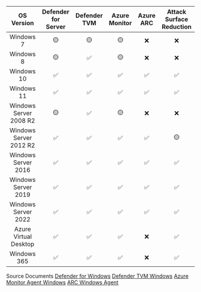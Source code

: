 

| OS Version                                    | Defender for Server | Defender TVM | Azure Monitor | Azure ARC | Attack Surface Reduction |
|:-----------------------------------------:|:-------------------:|:------------:|:-------------:|:---------:|:------------------------:|
| Windows 7                                  | 🟡                  | 🟡           | 🟡            | ❌        | ❌                      |
| Windows 8                                  | 🟡                  | ✅           | 🟡            | ❌        | ❌                      |
| Windows 10                                 | ✅                  | ✅           | ✅            | ✅        | ✅                      |
| Windows 11                                 | ✅                  | ✅           | ✅            | ✅        | ✅                      |
| Windows Server 2008 R2                    | 🟡                  | ✅           | 🟡            | ❌        | ❌                      |
| Windows Server 2012 R2                    | ✅                  | ✅           | ✅            | ✅        | 🟡                      |
| Windows Server 2016                       | ✅                  | ✅           | ✅            | ✅        | ✅                      |
| Windows Server 2019                       | ✅                  | ✅           | ✅            | ✅        | ✅                      |
| Windows Server 2022                       | ✅                  | ✅           | ✅            | ✅        | ✅                      |
| Azure Virtual Desktop                     | ✅                  | ✅           | ✅            | ❌        | ✅                      |
| Windows 365                               | ✅                  | ✅           | ✅            | ❌        | ✅                      |


Source Documents
[Defender for Windows](https://learn.microsoft.com/en-us/defender-endpoint/minimum-requirements#supported-windows-versions)
[Defender TVM Windows](https://learn.microsoft.com/en-us/defender-vulnerability-management/tvm-supported-os#capabilities-per-supported-operating-systems-os-and-platforms)
[Azure Monitor Agent Windows](https://learn.microsoft.com/en-us/azure/azure-monitor/agents/azure-monitor-agent-supported-operating-systems)
[ARC Windows Agent](https://learn.microsoft.com/en-us/azure/azure-arc/servers/prerequisites#supported-operating-systems)


